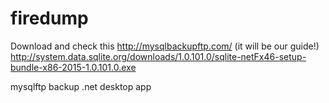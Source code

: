 # firedump 
Download and check this http://mysqlbackupftp.com/ (it will be our guide!) <br>
http://system.data.sqlite.org/downloads/1.0.101.0/sqlite-netFx46-setup-bundle-x86-2015-1.0.101.0.exe <br>

mysqlftp backup .net desktop app
